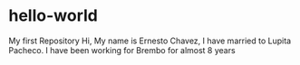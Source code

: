 # hello-world
My first Repository
Hi, My name is Ernesto Chavez, I have married to Lupita Pacheco.
I have been working for Brembo for almost 8 years
